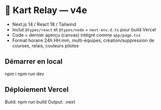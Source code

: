 
# 🏁 Kart Relay — v4e

- Next.js 14 / React 18 / Tailwind
- Inclut `@types/react` et `@types/node` + `next-env.d.ts` pour build Vercel
- Code = dernier aperçu (canvas) intégré comme `app/page.tsx`
- Format horaire 24h HH:mm, multi-équipes, création/suppression de courses, relais, couleurs pilotes

## Démarrer en local
npm i
npm run dev

## Déploiement Vercel
Build: npm run build
Output: .next

